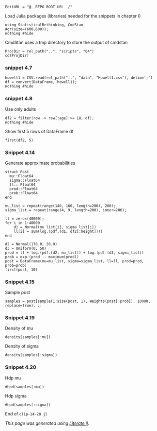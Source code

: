 ```@meta
EditURL = "@__REPO_ROOT_URL__/"
```

Load Julia packages (libraries) needed  for the snippets in chapter 0

```@example clip-14-20
using StatisticalRethinking, CmdStan
#gr(size=(600,600));
nothing #hide
```

CmdStan uses a tmp directory to store the output of cmdstan

```@example clip-14-20
ProjDir = rel_path("..", "scripts", "04")
cd(ProjDir)
```

### snippet 4.7

```@example clip-14-20
howell1 = CSV.read(rel_path("..", "data", "Howell1.csv"), delim=';')
df = convert(DataFrame, howell1);
nothing #hide
```

### snippet 4.8

Use only adults

```@example clip-14-20
df2 = filter(row -> row[:age] >= 18, df);
nothing #hide
```

Show first 5 rows of DataFrame df

```@example clip-14-20
first(df2, 5)
```

### Snippet 4.14

Generate approximate probabilities

```@example clip-14-20
struct Post
  mu::Float64
  sigma::Float64
  ll:: Float64
  prod::Float64
  prob::Float64
end

mu_list = repeat(range(140, 160, length=200), 200);
sigma_list = repeat(range(4, 9, length=200), inner=200);

ll = zeros(40000);
for i in 1:40000
    d1 = Normal(mu_list[i], sigma_list[i])
    ll[i] = sum(log.(pdf.(d1, df2[:height])))
end

d2 = Normal(178.0, 20.0)
d3 = Uniform(0, 50)
prod = ll + log.(pdf.(d2, mu_list)) + log.(pdf.(d3, sigma_list))
prob = exp.(prod .- maximum(prod))
post = DataFrame(mu=mu_list, sigma=sigma_list, ll=ll, prod=prod, prob=prob)
first(post, 10)
```

### Snippet 4.15

Sample post

```@example clip-14-20
samples = post[sample(1:size(post, 1), Weights(post[:prob]), 10000, replace=true), :]
```

### Snippet 4.19

Density of mu

```@example clip-14-20
density(samples[:mu])
```

Density of sigma

```@example clip-14-20
density(samples[:sigma])
```

### Snippet 4.20

Hdp mu

```@example clip-14-20
#hpd(samples[:mu])
```

Hdp sigma

```@example clip-14-20
#hpd(samples[:sigma])
```

End of `clip-14-20.jl`

*This page was generated using [Literate.jl](https://github.com/fredrikekre/Literate.jl).*

